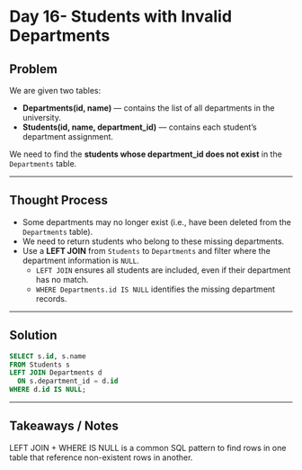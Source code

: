 # Day 16- Students with Invalid Departments

## Problem
We are given two tables:  
- **Departments(id, name)** — contains the list of all departments in the university.  
- **Students(id, name, department_id)** — contains each student’s department assignment.  

We need to find the **students whose department_id does not exist** in the `Departments` table.

---

## Thought Process
- Some departments may no longer exist (i.e., have been deleted from the `Departments` table).  
- We need to return students who belong to these missing departments.  
- Use a **LEFT JOIN** from `Students` to `Departments` and filter where the department information is `NULL`.  
  - `LEFT JOIN` ensures all students are included, even if their department has no match.
  - `WHERE Departments.id IS NULL` identifies the missing department records.

---

## Solution
```sql
SELECT s.id, s.name
FROM Students s
LEFT JOIN Departments d
  ON s.department_id = d.id
WHERE d.id IS NULL;
```
---

## Takeaways / Notes

LEFT JOIN + WHERE IS NULL is a common SQL pattern to find rows in one table that reference non-existent rows in another.
